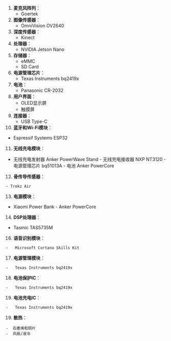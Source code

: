 1. **麦克风阵列**：
   - Goertek
2. **图像传感器**：
   - OmniVision OV2640
3. **深度传感器**：
   - Kinect
4. **处理器**：
   - NVIDIA Jetson Nano
5. **存储器**：
   - eMMC
   - SD Card
6. **电源管理芯片**：
   - Texas Instruments bq2419x
7. **电池**：
   - Panasonic CR-2032
8. **用户界面**：
   - OLED显示屏
   - 触摸屏
9. **连接器**：
   - USB Type-C
10.  **蓝牙和Wi-Fi模块**：
   -   Espressif Systems ESP32
11.  **无线充电模块**：
    
   -   无线充电发射器 Anker PowerWave Stand
    -   无线充电接收器  NXP NT3120
    -   电源管理芯片  bq51013A
    -   电池 Anker PowerCore
12.  **骨传导传感器**：
    
    - Trekz Air
   
13.  **电源模块**：
    
   -   Xiaomi Power Bank
    -   Anker PowerCore
    
14.  **DSP处理器**： 

   -   Tasmic TAS5735M
   
16.  **语音识别模块**：
    
    -   Microsoft Cortana Skills Kit
17.  **电源管理模块**：
    
    -   Texas Instruments bq2419x
18.  **电池保护IC**：
    
    -   Texas Instruments bq2419x
19.   **电池充电IC**：
    
    -   Texas Instruments bq2419x
 19. **散热**：
 
    -  石墨烯和铜片
    -  风扇/液冷
<!--stackedit_data:
eyJoaXN0b3J5IjpbLTY0MDUyODUxOCwxMzQ1MjIwNjQwXX0=
-->